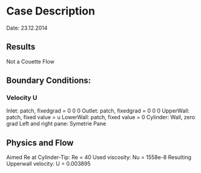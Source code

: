 # Case Description
Date: 23.12.2014

## Results
Not a Couette Flow

## Boundary Conditions:
### Velocity U
Inlet: patch, fixedgrad = 0 0 0
Outlet: patch, fixedgrad = 0 0 0
UpperWall: patch, fixed value = u
LowerWall: patch, fixed value = 0
Cylinder: Wall, zero grad
Left and right pane: Symetrie Pane

## Physics and Flow
Aimed Re at Cylinder-Tip:       Re = 40
Used viscosity:                 Nu = 1558e-8
Resulting Upperwall velocity:   U  = 0.003895
